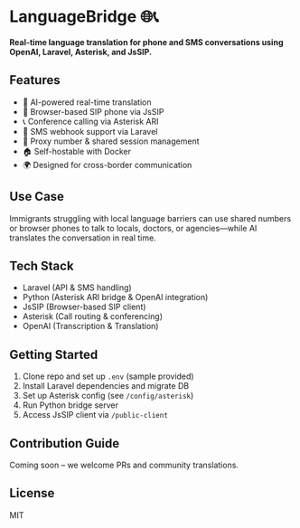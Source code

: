# LanguageBridge 🌐📞

**Real-time language translation for phone and SMS conversations using OpenAI, Laravel, Asterisk, and JsSIP.**

## Features

- 🧠 AI-powered real-time translation
- 📱 Browser-based SIP phone via JsSIP
- 📞 Conference calling via Asterisk ARI
- 💬 SMS webhook support via Laravel
- 🔄 Proxy number & shared session management
- 🏠 Self-hostable with Docker
- 🌍 Designed for cross-border communication

## Use Case

Immigrants struggling with local language barriers can use shared numbers or browser phones to talk to locals, doctors, or agencies—while AI translates the conversation in real time.

## Tech Stack

- Laravel (API & SMS handling)
- Python (Asterisk ARI bridge & OpenAI integration)
- JsSIP (Browser-based SIP client)
- Asterisk (Call routing & conferencing)
- OpenAI (Transcription & Translation)

## Getting Started

1. Clone repo and set up `.env` (sample provided)
2. Install Laravel dependencies and migrate DB
3. Set up Asterisk config (see `/config/asterisk`)
4. Run Python bridge server
5. Access JsSIP client via `/public-client`

## Contribution Guide

Coming soon – we welcome PRs and community translations.

## License

MIT
